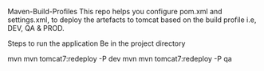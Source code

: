Maven-Build-Profiles
This repo helps you configure pom.xml and settings.xml, to deploy the artefacts to tomcat based on the build profile i.e, DEV, QA & PROD.

Steps to run the application
Be in the project directory

mvn mvn tomcat7:redeploy -P dev
mvn mvn tomcat7:redeploy -P qa
